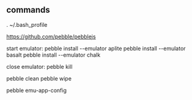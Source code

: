 ## commands
. ~/.bash_profile


https://github.com/pebble/pebblejs

start emulator:
pebble install --emulator aplite
pebble install --emulator basalt
pebble install --emulator chalk

close emulator:
pebble kill

pebble clean
pebble wipe

pebble emu-app-config


